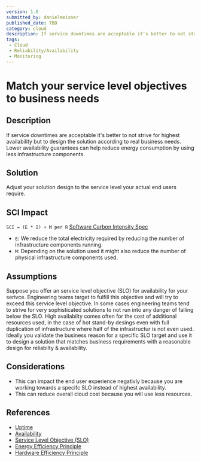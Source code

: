 ```yaml
---
version: 1.0
submitted_by: danielmeixner
published_date: TBD
category: cloud
description: If service downtimes are acceptable it's better to not strive for highest availability but to design the solution according to real business needs. Lower availability guarantees can help reduce energy consumption by using less infrastructure components.
tags: 
 - Cloud
 - Reliability/Availability
 - Monitoring
---
```


# Match your service level objectives to business needs

## Description

If service downtimes are acceptable it's better to not strive for highest availability but to design the solution according to real business needs. Lower availability guarantees can help reduce energy consumption by using less infrastructure components.

## Solution

Adjust your solution design to the service level your actual end users require.

## SCI Impact

`SCI = (E * I) + M per R`
[Software Carbon Intensity Spec](https://grnsft.org/sci)

- `E`: We reduce the total electricity required by reducing the number of infrastructure components running.
- `M`: Depending on the solution used it might also reduce the number of physical infrastructure components used.

## Assumptions

Suppose you offer an service level objective (SLO) for availability for your serivce. Engineering teams target to fulfill this objective and will try to exceed this service level objective. In some cases engineering teams tend to strive for very sophisticated solutions to not run into any danger of falling below the SLO.
High availabilty comes often for the cost of additional resources used, in the case of hot stand-by desings even with full duplication of infrastructure where half of the infrastructur is not even used.
Ideally you validate the business reason for a specific SLO target and use it to design a solution that matches business requirements with a reasonable design for reliabilty & availability.

## Considerations
- This can impact the end user experience negativly because you are working towards a specifc SLO instead of highest availability.
- This can reduce overall cloud cost because you will use less resources.

## References
- [Uptime](https://en.wikipedia.org/wiki/Uptime)
- [Availability](https://en.wikipedia.org/wiki/Availability_(system))
- [Service Level Objective (SLO)](https://en.wikipedia.org/wiki/Service-level_objective)
- [Energy Efficiency Principle](https://learn.greensoftware.foundation/practitioner/energy-efficiency/)
- [Hardware Efficiency Principle](https://learn.greensoftware.foundation/practitioner/hardware-efficiency/)

